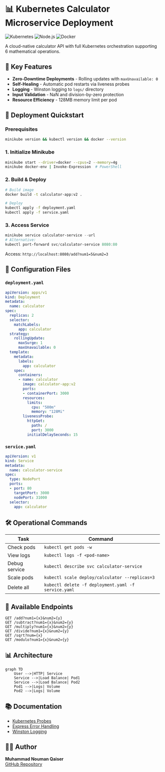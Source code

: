 
# 📊 Kubernetes Calculator Microservice Deployment
![Kubernetes](https://img.shields.io/badge/Platform-Kubernetes-326CE5?logo=kubernetes)
![Node.js](https://img.shields.io/badge/Runtime-Node.js-339933?logo=node.js)
![Docker](https://img.shields.io/badge/Container-Docker-2496ED?logo=docker)

A cloud-native calculator API with full Kubernetes orchestration supporting 6 mathematical operations.

## 🌟 Key Features
- **Zero-Downtime Deployments** - Rolling updates with `maxUnavailable: 0`
- **Self-Healing** - Automatic pod restarts via liveness probes
- **Logging** - Winston logging to `logs/` directory
- **Input Validation** - NaN and division-by-zero protection
- **Resource Efficiency** - 128MB memory limit per pod

## 🚀 Deployment Quickstart

### Prerequisites
```bash
minikube version && kubectl version && docker --version
```

### 1. Initialize Minikube
```bash
minikube start --driver=docker --cpus=2 --memory=4g
minikube docker-env | Invoke-Expression  # PowerShell
```

### 2. Build & Deploy
```bash
# Build image
docker build -t calculator-app:v2 .

# Deploy
kubectl apply -f deployment.yaml
kubectl apply -f service.yaml
```

### 3. Access Service
```powershell
minikube service calculator-service --url
# Alternative:
kubectl port-forward svc/calculator-service 8080:80
```
Access: `http://localhost:8080/add?num1=5&num2=3`

## 📂 Configuration Files

### `deployment.yaml`
```yaml
apiVersion: apps/v1
kind: Deployment
metadata:
  name: calculator
spec:
  replicas: 2
  selector:
    matchLabels:
      app: calculator
  strategy:
    rollingUpdate:
      maxSurge: 1
      maxUnavailable: 0
  template:
    metadata:
      labels:
        app: calculator
    spec:
      containers:
      - name: calculator
        image: calculator-app:v2
        ports:
        - containerPort: 3000
        resources:
          limits:
            cpu: "500m"
            memory: "128Mi"
        livenessProbe:
          httpGet:
            path: /
            port: 3000
          initialDelaySeconds: 15
```

### `service.yaml`
```yaml
apiVersion: v1
kind: Service
metadata:
  name: calculator-service
spec:
  type: NodePort
  ports:
  - port: 80
    targetPort: 3000
    nodePort: 31000
  selector:
    app: calculator
```

## 🛠️ Operational Commands

| Task | Command |
|------|---------|
| Check pods | `kubectl get pods -w` |
| View logs | `kubectl logs -f <pod-name>` |
| Debug service | `kubectl describe svc calculator-service` |
| Scale pods | `kubectl scale deploy/calculator --replicas=3` |
| Delete all | `kubectl delete -f deployment.yaml -f service.yaml` |

## 🧪 Available Endpoints
```http
GET /add?num1={x}&num2={y}
GET /subtract?num1={x}&num2={y} 
GET /multiply?num1={x}&num2={y}
GET /divide?num1={x}&num2={y}
GET /sqrt?num={x}
GET /modulo?num1={x}&num2={y}
```

## 📊 Architecture
```mermaid
graph TD
    User -->|HTTP| Service
    Service -->|Load Balance| Pod1
    Service -->|Load Balance| Pod2
    Pod1 -->|Logs| Volume
    Pod2 -->|Logs| Volume
```

## 📚 Documentation
- [Kubernetes Probes](https://kubernetes.io/docs/tasks/configure-pod-container/configure-liveness-readiness-startup-probes/)
- [Express Error Handling](https://expressjs.com/en/guide/error-handling.html)
- [Winston Logging](https://github.com/winstonjs/winston)

## 👨‍💻 Author
**Muhammad Nouman Qaiser**  
[GitHub Repository](https://github.com/M-NOUMAN-QAISER/sit737-2025-prac6p)